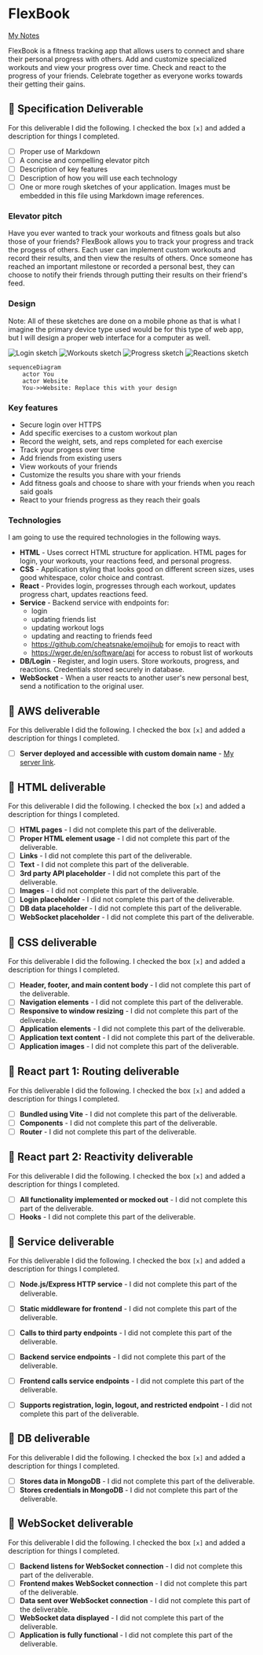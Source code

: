 # FlexBook

[My Notes](notes.md)

FlexBook is a fitness tracking app that allows users to connect and share their personal progress with others. Add and customize specialized workouts and view your progress over time. Check and react to the progress of your friends. Celebrate together as everyone works towards their getting their gains.


## 🚀 Specification Deliverable

For this deliverable I did the following. I checked the box `[x]` and added a description for things I completed.

- [ ] Proper use of Markdown
- [ ] A concise and compelling elevator pitch
- [ ] Description of key features
- [ ] Description of how you will use each technology
- [ ] One or more rough sketches of your application. Images must be embedded in this file using Markdown image references.

### Elevator pitch

Have you ever wanted to track your workouts and fitness goals but also those of your friends? FlexBook allows you to track your progress and track the progess of others. Each user can implement custom workouts and record their results, and then view the results of others. Once someone has reached an important milestone or recorded a personal best, they can choose to notify their friends through putting their results on their friend's feed.

### Design

Note: All of these sketches are done on a mobile phone as that is what I imagine the primary device type used would be for this type of web app, but I will design a proper web interface for a computer as well.

![Login sketch](./images/Login.png)
![Workouts sketch](./images/Workouts.png)
![Progress sketch](./images/Progress.png)
![Reactions sketch](./images/Reactions.png)

```mermaid
sequenceDiagram
    actor You
    actor Website
    You->>Website: Replace this with your design
```

### Key features

- Secure login over HTTPS
- Add specific exercises to a custom workout plan
- Record the weight, sets, and reps completed for each exercise
- Track your progess over time
- Add friends from existing users
- View workouts of your friends
- Customize the results you share with your friends
- Add fitness goals and choose to share with your friends when you reach said goals
- React to your friends progress as they reach their goals


### Technologies

I am going to use the required technologies in the following ways.

- **HTML** - Uses correct HTML structure for application. HTML pages for login, your workouts, your reactions feed, and personal progress.
- **CSS** - Application styling that looks good on different screen sizes, uses good whitespace, color choice and contrast.
- **React** - Provides login, progresses through each workout, updates progress chart, updates reactions feed.
- **Service** - Backend service with endpoints for:
  - login
  - updating friends list
  - updating workout logs
  - updating and reacting to friends feed
  - https://github.com/cheatsnake/emojihub for emojis to react with 
  - https://wger.de/en/software/api for access to robust list of workouts
- **DB/Login** - Register, and login users. Store workouts, progress, and reactions. Credentials stored securely in database.
- **WebSocket** - When a user reacts to another user's new personal best, send a notification to the original user.

## 🚀 AWS deliverable

For this deliverable I did the following. I checked the box `[x]` and added a description for things I completed.

- [ ] **Server deployed and accessible with custom domain name** - [My server link](https://yourdomainnamehere.click).

## 🚀 HTML deliverable

For this deliverable I did the following. I checked the box `[x]` and added a description for things I completed.

- [ ] **HTML pages** - I did not complete this part of the deliverable.
- [ ] **Proper HTML element usage** - I did not complete this part of the deliverable.
- [ ] **Links** - I did not complete this part of the deliverable.
- [ ] **Text** - I did not complete this part of the deliverable.
- [ ] **3rd party API placeholder** - I did not complete this part of the deliverable.
- [ ] **Images** - I did not complete this part of the deliverable.
- [ ] **Login placeholder** - I did not complete this part of the deliverable.
- [ ] **DB data placeholder** - I did not complete this part of the deliverable.
- [ ] **WebSocket placeholder** - I did not complete this part of the deliverable.

## 🚀 CSS deliverable

For this deliverable I did the following. I checked the box `[x]` and added a description for things I completed.

- [ ] **Header, footer, and main content body** - I did not complete this part of the deliverable.
- [ ] **Navigation elements** - I did not complete this part of the deliverable.
- [ ] **Responsive to window resizing** - I did not complete this part of the deliverable.
- [ ] **Application elements** - I did not complete this part of the deliverable.
- [ ] **Application text content** - I did not complete this part of the deliverable.
- [ ] **Application images** - I did not complete this part of the deliverable.

## 🚀 React part 1: Routing deliverable

For this deliverable I did the following. I checked the box `[x]` and added a description for things I completed.

- [ ] **Bundled using Vite** - I did not complete this part of the deliverable.
- [ ] **Components** - I did not complete this part of the deliverable.
- [ ] **Router** - I did not complete this part of the deliverable.

## 🚀 React part 2: Reactivity deliverable

For this deliverable I did the following. I checked the box `[x]` and added a description for things I completed.

- [ ] **All functionality implemented or mocked out** - I did not complete this part of the deliverable.
- [ ] **Hooks** - I did not complete this part of the deliverable.

## 🚀 Service deliverable

For this deliverable I did the following. I checked the box `[x]` and added a description for things I completed.

- [ ] **Node.js/Express HTTP service** - I did not complete this part of the deliverable.
- [ ] **Static middleware for frontend** - I did not complete this part of the deliverable.
- [ ] **Calls to third party endpoints** - I did not complete this part of the deliverable.
- [ ] **Backend service endpoints** - I did not complete this part of the deliverable.
- [ ] **Frontend calls service endpoints** - I did not complete this part of the deliverable.
- [ ] **Supports registration, login, logout, and restricted endpoint** - I did not complete this part of the deliverable.


## 🚀 DB deliverable

For this deliverable I did the following. I checked the box `[x]` and added a description for things I completed.

- [ ] **Stores data in MongoDB** - I did not complete this part of the deliverable.
- [ ] **Stores credentials in MongoDB** - I did not complete this part of the deliverable.

## 🚀 WebSocket deliverable

For this deliverable I did the following. I checked the box `[x]` and added a description for things I completed.

- [ ] **Backend listens for WebSocket connection** - I did not complete this part of the deliverable.
- [ ] **Frontend makes WebSocket connection** - I did not complete this part of the deliverable.
- [ ] **Data sent over WebSocket connection** - I did not complete this part of the deliverable.
- [ ] **WebSocket data displayed** - I did not complete this part of the deliverable.
- [ ] **Application is fully functional** - I did not complete this part of the deliverable.
